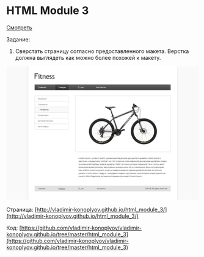 # HTML Module 3

[Смотреть](http://vladimir-konoplyov.github.io/html_module_3/)

Задание:

1. Сверстать страницу согласно предоставленного макета. Верстка должна выглядеть как можно более похожей к макету.

<img src="https://github.com/vladimir-konoplyov/vladimir-konoplyov.github.io/blob/master/html_module_3/img/homework3.jpg" alt="Layout for HTML module 3">

Страница: [http://vladimir-konoplyov.github.io/html_module_3/](http://vladimir-konoplyov.github.io/html_module_3/)

Код: [https://github.com/vladimir-konoplyov/vladimir-konoplyov.github.io/tree/master/html_module_3](https://github.com/vladimir-konoplyov/vladimir-konoplyov.github.io/tree/master/html_module_3)